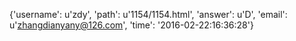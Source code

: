 {'username': u'zdy', 'path': u'1154/1154.html', 'answer': u'D', 'email': u'zhangdianyany@126.com', 'time': '2016-02-22:16:36:28'}